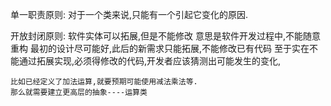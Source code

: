 单一职责原则:
    对于一个类来说,只能有一个引起它变化的原因.

开放封闭原则:
    软件实体可以拓展,但是不能修改
    意思是软件开发过程中,不能随意重构
    最初的设计尽可能好,此后的新需求只能拓展,不能修改已有代码
    至于实在不能通过拓展实现,必须得修改的代码,开发者应该猜测出可能发生的变化,
    
    比如已经定义了加法运算,就要预期可能使用减法乘法等.
    那么就需要建立更高层的抽象----运算类



​    